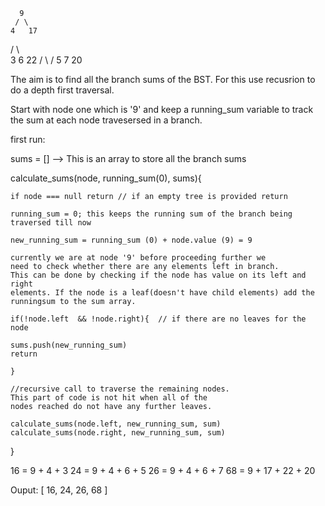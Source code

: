       9
     / \
    4   17
   / \    \
  3   6    22
     / \   /
    5  7  20


The aim is to find all the branch sums of the BST. For this use recusrion to do a depth first traversal.

Start with node one which is '9' and keep a running_sum variable to track the sum at
each node travesersed in a branch.

first run:

sums = [] --> This is an array to store all the branch sums

calculate_sums(node, running_sum(0), sums){

    if node === null return // if an empty tree is provided return

    running_sum = 0; this keeps the running sum of the branch being traversed till now

    new_running_sum = running_sum (0) + node.value (9) = 9

    currently we are at node '9' before proceeding further we
    need to check whether there are any elements left in branch.
    This can be done by checking if the node has value on its left and right
    elements. If the node is a leaf(doesn't have child elements) add the 
    runningsum to the sum array.

    if(!node.left  && !node.right){  // if there are no leaves for the node

    sums.push(new_running_sum)
    return 

    }

    //recursive call to traverse the remaining nodes.
    This part of code is not hit when all of the 
    nodes reached do not have any further leaves.
    
    calculate_sums(node.left, new_running_sum, sum) 
    calculate_sums(node.right, new_running_sum, sum)
}


16 = 9 + 4 + 3
24 = 9 + 4 + 6 + 5
26 = 9 + 4 + 6 + 7
68 = 9 + 17 + 22 + 20

Ouput: [ 16, 24, 26, 68 ]

